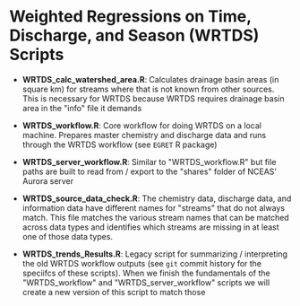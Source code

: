 # Weighted Regressions on Time, Discharge, and Season (WRTDS) Scripts

- **WRTDS_calc_watershed_area.R**: Calculates drainage basin areas (in square km) for streams where that is not known from other sources. This is necessary for WRTDS because WRTDS requires drainage basin area in the "info" file it demands

- **WRTDS_workflow.R**: Core workflow for doing WRTDS on a local machine. Prepares master chemistry and discharge data and runs through the WRTDS workflow (see `EGRET` R package)

- **WRTDS_server_workflow.R**: Similar to "WRTDS_workflow.R" but file paths are built to read from / export to the "shares" folder of NCEAS' Aurora server

- **WRTDS_source_data_check.R**: The chemistry data, discharge data, and information data have different names for "streams" that do not always match. This file matches the various stream names that can be matched across data types and identifies which streams are missing in at least one of those data types.

- **WRTDS_trends_Results.R**: Legacy script for summarizing / interpreting the old WRTDS workflow outputs (see `git` commit history for the speciifcs of these scripts). When we finish the fundamentals of the "WRTDS_workflow" and "WRTDS_server_workflow" scripts we will create a new version of this script to match those
